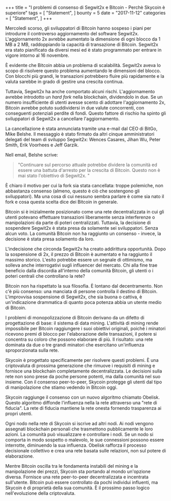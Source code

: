 +++
title = "I problemi di consenso di Segwit2x e Bitcoin - Perchè Skycoin è superiore"
tags = [
    "Statement",
]
bounty = 5
date = "2017-11-12"
categories = [
    "Statement",
]
+++

Mercoledì scorso, gli sviluppatori di Bitcoin hanno sospeso i piani per introdurre il controverso aggiornamento del software Segwit2x. L'aggiornamento 2x avrebbe aumentato la dimensione di ogni blocco da 1 MB a 2 MB, raddoppiando la capacità di transazione di Bitcoin. Segwit2x era stato pianificato da diversi mesi ed è stato programmato per entrare in vigore intorno al 16 novembre.

È evidente che Bitcoin abbia un problema di scalabilità. Segwit2x aveva lo scopo di risolvere questo problema aumentando le dimensioni del blocco. Con blocchi più grandi, le transazioni potrebbero fluire più rapidamente e la valuta sarebbe in grado di gestire una crescita continua.

Tuttavia, Segwit2x ha anche comportato alcuni rischi. L'aggiornamento avrebbe introdotto un *hard fork* nella blockchain, dividendolo in due. Se un numero insufficiente di utenti avesse scento di adottare l'aggiornamento 2x, Bitcoin avrebbe potuto suddividersi in due valute concorrenti, con conseguenti potenziali perdite di fondi. Questo fattore di rischio ha spinto gli sviluppatori di Segwit2x a cancellare l'aggiornamento.

La cancellazione è stata annunciata tramite una e-mail dal CEO di BitGo, Mike Belshe. Il messaggio è stato firmato da altri cinque amministratori delegati del team di sviluppo Segwit2x: Wences Casares, Jihan Wu, Peter Smith, Erik Voorhees e Jeff Garzik.

Nell email, Belshe scrive:

> "Continuare sul percorso attuale potrebbe dividere la comunità ed essere una battuta d'arresto per la crescita di Bitcoin. Questo non è mai stato l'obiettivo di Segwit2x. "

È chiaro il motivo per cui la fork sia stata cancellata: troppe polemiche, non abbastanza consenso (almeno, questo è ciò che sostengono gli sviluppatori). Ma una cosa di cui nessuno sembra parlare è come sia nato il fork e cosa questa scelta dice dei Bitcoin in generale.

Bitcoin si è inizialmente posizionato come una rete decentralizzata in cui gli utenti potevano effettuare transazioni liberamente senza interferenze o manipolazioni da parte di poteri centralizzati. Tuttavia, la decisione di sospendere Segwit2x è stata presa da solamente sei sviluppatori. Senza alcun voto. La comunità Bitcoin non ha raggiunto un consenso - invece, la decisione è stata presa solamento da loro.

L'indecisione che circonda Segwit2x ha creato addirittura opportunità. Dopo la sospensione di 2x, il prezzo di Bitcoin è aumentato e ha raggiunto il massimo storico. L'esito potrebbe essere un segnale di ottimismo, ma solleva anche interrogativi sugli influencer del mercato. Chi alla fine trae beneficio dalla discordia all'interno della comunità Bitcoin, gli utenti o i poteri centrali che controllano la rete?

Bitcoin non ha rispettato la sua filosofia. È lontano dal decentramento. Non c'è più consenso: una manciata di persone controlla il destino di Bitcoin. L'improvvisa sospensione di Segwit2x, che sia buona o cattiva, è un'indicazione drammatica di quanto poca potenza abbia un utente medio di Bitcoin.

I problemi di monopolizzazione di Bitcoin derivano da un difetto di progettazione di base: il sistema di data mining. L'attività di mining rende impossibile per Bitcoin raggiungere i suoi obiettivi originali, poiché i minatori ricevono premi di blocco per l'elaborazione delle transazioni, il potere si concentra su coloro che possono elaborare di più. Il risultato: una rete dominata da due o tre grandi minatori che esercitano un'influenza sproporzionata sulla rete.

Skycoin è progettato specificamente per risolvere questi problemi. È una criptovaluta di prossima generazione che rimuove i requisiti di mining e fornisce una blockchain completamente decentralizzata. Le decisioni sulla rete non sono prese da poche persone potenti, ma dalla comunità nel suo insieme. Con il consenso peer-to-peer, Skycoin protegge gli utenti dal tipo di manipolazione che stiamo vedendo in Bitcoin oggi.

Skycoin raggiunge il consenso con un nuovo algoritmo chiamato Obelisk. Questo algoritmo diffonde l'influenza nella la rete attraverso una "rete di fiducia". La rete di fiducia mantiene la rete onesta fornendo trasparenza ai propri utenti.

Ogni nodo nella rete di Skycoin si iscrive ad altri nodi. Ai nodi vengono assegnati blockchain personali che trasmettono pubblicamente le loro azioni. La comunità può visualizzare e controllare i nodi. Se un nodo si comporta in modo sospetto o malevolo, le sue connessioni possono essere interrotte, diminuendo la sua influenza. Obelisk rafforza il processo decisionale collettivo e crea una rete basata sulle relazioni, non sul potere di elaborazione.

Mentre Bitcoin oscilla tra le fondamenta instabili del mining e la manipolazione dei prezzi, Skycoin sta portando al mondo un'opzione diversa. Fornisce una rete peer-to-peer decentralizzata e incentrata sull'utente. Bitcoin può essere controllato da pochi individui influenti, ma Skycoin è di proprietà della sua comunità. È il prossimo passo logico nell'evoluzione della criptovaluta.
